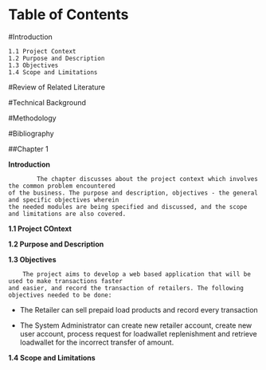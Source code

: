 Table of Contents 
==================

#Introduction 

	1.1 Project Context
	1.2	Purpose and Description					
	1.3	Objectives
	1.4 Scope and Limitations

	
#Review of Related Literature

	
#Technical Background

	
#Methodology


#Bibliography

##Chapter 1

__Introduction__

			The chapter discusses about the project context which involves the common problem encountered
	of the business. The purpose and description, objectives - the general and specific objectives wherein
	the needed modules are being specified and discussed, and the scope and limitations are also covered.

__1.1 Project COntext__

__1.2 Purpose and Description__

__1.3 Objectives__
	
		The project aims to develop a web based application that will be used to make transactions faster
	and easier, and record the transaction of retailers. The following objectives needed to be done:
* The Retailer can sell prepaid load products and record every transaction

* The System Administrator can create new retailer account, create new user account, process request for loadwallet replenishment and retrieve loadwallet for the incorrect transfer of amount.

	
__1.4 Scope and Limitations__






